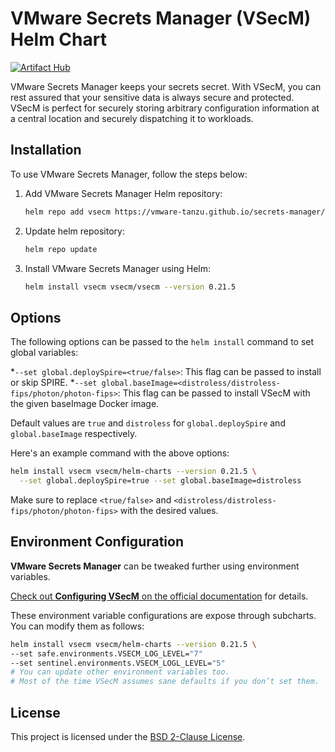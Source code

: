 # VMware Secrets Manager (VSecM) Helm Chart
[![Artifact Hub](https://img.shields.io/endpoint?url=https://artifacthub.io/badge/repository/vsecm)](https://artifacthub.io/packages/helm/vsecm/vsecm)

VMware Secrets Manager keeps your secrets secret. With VSecM, you can rest assured 
that your sensitive data is always secure and protected. VSecM is perfect for 
securely storing arbitrary configuration information at a central location and 
securely dispatching it to workloads.

## Installation

To use VMware Secrets Manager, follow the steps below:

1. Add VMware Secrets Manager Helm repository:

    ```bash
    helm repo add vsecm https://vmware-tanzu.github.io/secrets-manager/
    ```

2. Update helm repository:

    ```bash
    helm repo update
    ```

3. Install VMware Secrets Manager using Helm:

    ```bash
    helm install vsecm vsecm/vsecm --version 0.21.5
    ```

## Options

The following options can be passed to the `helm install` command to set global 
variables:

*`--set global.deploySpire=<true/false>`: 
  This flag can be passed to install or skip SPIRE.
*`--set global.baseImage=<distroless/distroless-fips/photon/photon-fips>`: 
  This flag can be passed to install VSecM with the given baseImage Docker image.

Default values are `true` and `distroless` for `global.deploySpire` 
and `global.baseImage` respectively.

Here's an example command with the above options:

```bash
helm install vsecm vsecm/helm-charts --version 0.21.5 \
  --set global.deploySpire=true --set global.baseImage=distroless
```

Make sure to replace `<true/false>` and 
`<distroless/distroless-fips/photon/photon-fips>` with the desired values.

## Environment Configuration

**VMware Secrets Manager** can be tweaked further using environment variables.

[Check out **Configuring VSecM** on the official documentation][configuring-vsecm] 
for details.

These environment variable configurations are expose through subcharts. 
You can modify them as follows:

```bash
helm install vsecm vsecm/helm-charts --version 0.21.5 \
--set safe.environments.VSECM_LOG_LEVEL="7"
--set sentinel.environments.VSECM_LOGL_LEVEL="5"
# You can update other environment variables too.
# Most of the time VSecM assumes sane defaults if you don’t set them.
```

[configuring-vsecm]: https://vsecm.com/docs/configuration/

## License

This project is licensed under the [BSD 2-Clause License](https://github.com/vmware-tanzu/secrets-manager/blob/main/LICENSE).
